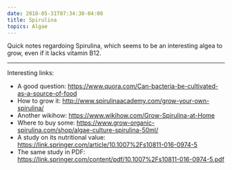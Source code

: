 ```yaml
---
date: 2018-05-31T07:34:30-04:00
title: Spirulina
topics: Algae
---
```


Quick notes regardoing Spirulina, which seems to be an interesting algea to grow, even if it lacks vitamin B12.

---

Interesting links:

+ A good question: <https://www.quora.com/Can-bacteria-be-cultivated-as-a-source-of-food>
+ How to grow it: <http://www.spirulinaacademy.com/grow-your-own-spirulina/>
+ Another wikihow: <https://www.wikihow.com/Grow-Spirulina-at-Home>
+ Where to buy some: <https://www.grow-organic-spirulina.com/shop/algae-culture-spirulina-50ml/>
+ A study on its nutritional value: <https://link.springer.com/article/10.1007%2Fs10811-016-0974-5>
+ The same study in PDF: <https://link.springer.com/content/pdf/10.1007%2Fs10811-016-0974-5.pdf>
